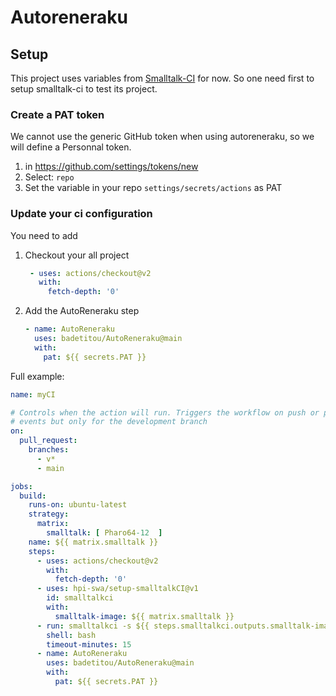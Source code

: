 # Autoreneraku

## Setup

This project uses variables from [Smalltalk-CI](https://github.com/hpi-swa/smalltalkCI) for now.
So one need first to setup smalltalk-ci to test its project.

### Create a PAT token

We cannot use the generic GitHub token when using autoreneraku, so we will define a Personnal token.

1. in https://github.com/settings/tokens/new
2. Select: `repo`
3. Set the variable in your repo `settings/secrets/actions` as PAT

### Update your ci configuration

You need to add

1. Checkout your all project
   ```yml
    - uses: actions/checkout@v2
      with:
        fetch-depth: '0'
   ```
2. Add the AutoReneraku step
    ```yml
    - name: AutoReneraku
      uses: badetitou/AutoReneraku@main
      with:
        pat: ${{ secrets.PAT }}
    ```

Full example:

```yml
name: myCI

# Controls when the action will run. Triggers the workflow on push or pull request
# events but only for the development branch
on:
  pull_request:
    branches: 
      - v*
      - main

jobs:
  build:
    runs-on: ubuntu-latest
    strategy:
      matrix:
        smalltalk: [ Pharo64-12  ]
    name: ${{ matrix.smalltalk }}
    steps:
      - uses: actions/checkout@v2
        with:
          fetch-depth: '0'
      - uses: hpi-swa/setup-smalltalkCI@v1
        id: smalltalkci
        with:
          smalltalk-image: ${{ matrix.smalltalk }}
      - run: smalltalkci -s ${{ steps.smalltalkci.outputs.smalltalk-image }} .smalltalk-autoreneraku.ston
        shell: bash
        timeout-minutes: 15
      - name: AutoReneraku
        uses: badetitou/AutoReneraku@main
        with:
          pat: ${{ secrets.PAT }}
```
